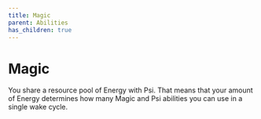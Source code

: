 ```yaml
---
title: Magic
parent: Abilities
has_children: true
---
```


# Magic

You share a resource pool of Energy with Psi. That means that your amount of Energy determines how many Magic and Psi abilities you can use in a single wake cycle.
